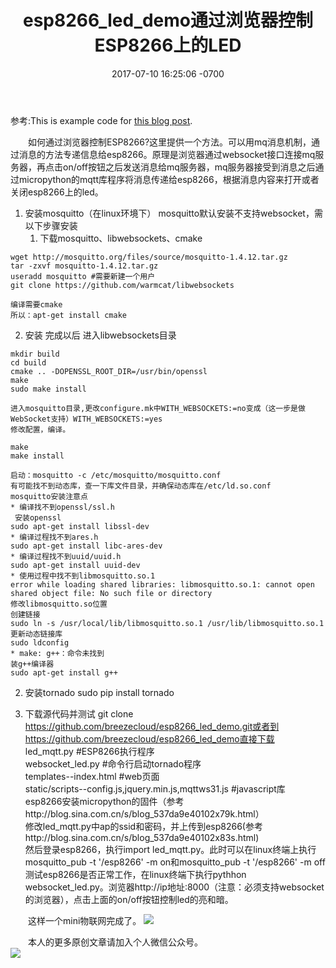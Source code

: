 ﻿---
layout: post
title:  "esp8266_led_demo通过浏览器控制ESP8266上的LED"
date: 2017-07-10 16:25:06 -0700
---


参考:This is example code for [this blog post](http://jpmens.net/2014/07/03/the-mosquitto-mqtt-broker-gets-websockets-support/).

&emsp;&emsp;如何通过浏览器控制ESP8266?这里提供一个方法。可以用mq消息机制，通过消息的方法专递信息给esp8266。原理是浏览器通过websocket接口连接mq服务器，再点击on/off按钮之后发送消息给mq服务器，mq服务器接受到消息之后通过micropython的mqtt库程序将消息传递给esp8266，根据消息内容来打开或者关闭esp8266上的led。
1. 安装mosquitto（在linux环境下）
    mosquitto默认安装不支持websocket，需以下步骤安装
   1. 下载mosquitto、libwebsockets、cmake  
```
wget http://mosquitto.org/files/source/mosquitto-1.4.12.tar.gz  
tar -zxvf mosquitto-1.4.12.tar.gz  
useradd mosquitto #需要新建一个用户  
git clone https://github.com/warmcat/libwebsockets  
```
	编译需要cmake  
	所以：apt-get install cmake  
   2. 安装
	完成以后 进入libwebsockets目录  
```
mkdir build
cd build
cmake .. -DOPENSSL_ROOT_DIR=/usr/bin/openssl
make
sudo make install
```
	进入mosquitto目录,更改configure.mk中WITH_WEBSOCKETS:=no变成（这一步是做WebSocket支持）WITH_WEBSOCKETS:=yes
	修改配置，编译。
```
make
make install
```
	启动：mosquitto -c /etc/mosquitto/mosquitto.conf   
	有可能找不到动态库，查一下库文件目录，并确保动态库在/etc/ld.so.conf  
	mosquitto安装注意点
	* 编译找不到openssl/ssl.h
	 安装openssl  
	sudo apt-get install libssl-dev
	* 编译过程找不到ares.h  
	sudo apt-get install libc-ares-dev
	* 编译过程找不到uuid/uuid.h  
	sudo apt-get install uuid-dev
	* 使用过程中找不到libmosquitto.so.1  
	error while loading shared libraries: libmosquitto.so.1: cannot open shared object file: No such file or directory  
	修改libmosquitto.so位置
	创建链接  
	sudo ln -s /usr/local/lib/libmosquitto.so.1 /usr/lib/libmosquitto.so.1   
	更新动态链接库  
	sudo ldconfig  
	* make: g++：命令未找到
	装g++编译器  
	sudo apt-get install g++

2. 安装tornado
	sudo pip install tornado

3. 下载源代码并测试
	git clone https://github.com/breezecloud/esp8266_led_demo.git或者到 https://github.com/breezecloud/esp8266_led_demo直接下载  
	led_mqtt.py #ESP8266执行程序  
	websocket_led.py #命令行启动tornado程序  
	templates--index.html #web页面  
	static/scripts--config.js,jquery.min.js,mqttws31.js #javascript库  
	esp8266安装micropython的固件（参考http://blog.sina.com.cn/s/blog_537da9e40102x79k.html）  
	修改led_mqtt.py中ap的ssid和密码，并上传到esp8266(参考http://blog.sina.com.cn/s/blog_537da9e40102x83s.html)  
	然后登录esp8266，执行import led_mqtt.py。此时可以在linux终端上执行mosquitto_pub -t '/esp8266' -m on和mosquitto_pub -t '/esp8266' -m off测试esp8266是否正常工作，在linux终端下执行pythhon websocket_led.py。浏览器http://ip地址:8000（注意：必须支持websocket的浏览器），点击上面的on/off按钮控制led的亮和暗。  

&emsp;&emsp;这样一个mini物联网完成了。
![](/images/2017-07-10-1-1.png)

&emsp;&emsp;本人的更多原创文章请加入个人微信公众号。  
![](/images/weixin.jpg)

